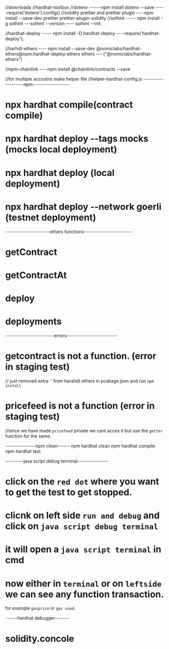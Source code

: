 //downloads
//hardhat-toolbox
//dotenv
------npm install dotenv --save
-----require('dotenv').config()
//solidity prettier and prettier plugin
----npm install --save-dev prettier prettier-plugin-solidity
//solhint
----- npm install -g solhint
---solhint --version
---- solhint --init

//hardhat-deploy
----- npm install -D hardhat-deploy
----require('hardhat-deploy');

//harhdt-ethers
---- npm install --save-dev @nomiclabs/hardhat-ethers@npm:hardhat-deploy-ethers ethers
--- ("@nomiclabs/hardhat-ethers")

//npm-chainlink
----npm install @chainlink/contracts --save

//for multiple accoutns make helper file
//helper-hardhat-config.js
-------------------npm------------------

# npx hardhat compile(contract compile)

# npx hardhat deploy --tags mocks (mocks local deployment)

# npx hardhat deploy (local deployment)

# npx hardhat deploy --network goerli (testnet deployment)

----------------------ethers functions------------------------

# getContract

# getContractAt

# deploy

# deployments

------------------------errors-------------------------

# getcontract is not a function. (error in staging test)

// just removed extra `'` from harahdt ethers in pcakage.json and run `npm install`

# pricefeed is not a function (error in staging test)

//since we have made `pricefeed` private we cant acces it but use the `getter` function for the same.

---------------npm clean------
npm hardhat clean
npm hardhat compile
npm hardhat test

---------java script debug terminal---------------

# click on the `red dot` where you want to get the test to get stopped.

# clicnk on left side `run and debug` and click on `java script debug terminal`

# it will open a `java script terminal` in cmd

# now either in `terminal` or on `leftside` we can see any function transaction.

for example `gasprice` or `gas used`.

------hardhat debugger-------

# solidity.concole

